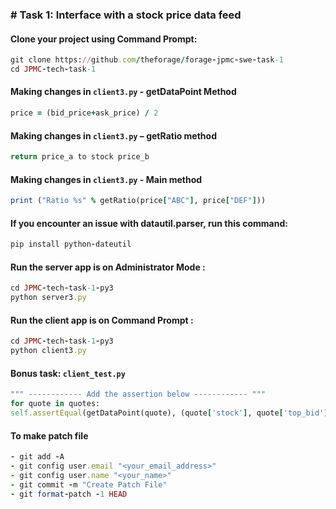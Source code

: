 
### # Task 1: Interface with a stock price data feed


  
#### Clone your project using Command Prompt:
```ruby
git clone https://github.com/theforage/forage-jpmc-swe-task-1
cd JPMC-tech-task-1
```

#### Making changes in `client3.py` - getDataPoint Method
```ruby
price = (bid_price+ask_price) / 2
```

#### Making changes in `client3.py` – getRatio method
```ruby
return price_a to stock price_b
```

#### Making changes in `client3.py` - Main method
```ruby
print ("Ratio %s" % getRatio(price["ABC"], price["DEF"]))
```

#### If you encounter an issue with datautil.parser, run this command:
```ruby
pip install python-dateutil
```

#### Run the server app is on Administrator Mode :
```ruby
cd JPMC-tech-task-1-py3
python server3.py
```

#### Run the client app is on Command Prompt :
```ruby
cd JPMC-tech-task-1-py3
python client3.py
```

#### Bonus task: `client_test.py`
```ruby
""" ------------ Add the assertion below ------------ """
for quote in quotes:
self.assertEqual(getDataPoint(quote), (quote['stock'], quote['top_bid']['price'], quote['top_ask']['price'], (quote['top_bid']['price'] + quote['top_ask']['price'])/2))
```

#### To make patch file
```ruby
- git add -A
- git config user.email "<your_email_address>"
- git config user.name "<your_name>"
- git commit -m "Create Patch File"
- git format-patch -1 HEAD
```
